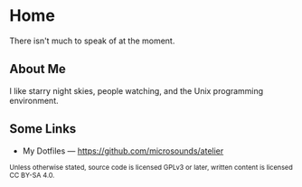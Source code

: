 # Home
There isn't much to speak of at the moment.

## About Me
I like starry night skies, people watching, and the Unix programming environment.

## Some Links
* My Dotfiles — https://github.com/microsounds/atelier

<sup>Unless otherwise stated, source code is licensed GPLv3 or later, written content is licensed CC BY-SA 4.0.</sup>
